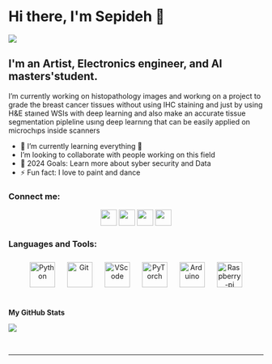 # Hi there, I'm Sepideh 👋 

<a href="https://twitter.com/NaghshinehK" target="_blank" rel="noreferrer"><img
src="https://img.shields.io/twitter/follow/NaghshinehK?logo=twitter&style=for-the-badge&color=0891b2&labelColor=1c1917"
/></a>

## I'm an Artist, Electronics engineer, and AI masters'student.

 I’m currently working on histopathology images and workıng on a project to grade the breast cancer tissues without using IHC staining and just by using H&E staıned WSIs with deep learning and also make an accurate tissue segmentation pipleline usıng deep learnıng that can be easily applied on microchıps inside scanners
- 🌱 I’m currently learning everything 🤣
-  I’m looking to collaborate with people working on this field
- 🥅 2024 Goals: Learn more about syber security and Data 
- ⚡ Fun fact: I love to paint and dance 

### Connect me:

<p align="center"> <a href="https://github.com/sepidehnaghshineh" target="_blank" rel="noreferrer"><img src="https://raw.githubusercontent.com/danielcranney/readme-generator/main/public/icons/socials/github.svg" width="32" height="32" /></a> 
<a href="https://www.linkedin.com/in/sepidehnaghshineh/" target="_blank" rel="noreferrer"><img src="https://raw.githubusercontent.com/danielcranney/readme-generator/main/public/icons/socials/linkedin.svg" width="32" height="32" /></a>
 <a href="https://stackoverflow.com/users/18511380" target="_blank" rel="noreferrer"><img src="https://raw.githubusercontent.com/danielcranney/readme-generator/main/public/icons/socials/stackoverflow.svg" width="32" height="32" /></a>
  <a href="https://twitter.com/NaghshinehK" target="_blank" rel="noreferrer"><img src="https://raw.githubusercontent.com/danielcranney/readme-generator/main/public/icons/socials/twitter.svg" width="32" height="32" /></a></p>
  
  ### Languages and Tools:

<div align="center">  
<a href="https://www.python.org/" target="_blank"><img style="margin: 10px" src="https://profilinator.rishav.dev/skills-assets/python-original.svg" alt="Python" height="50" /></a>  
<a href="https://github.com/" target="_blank"><img style="margin: 10px" src="https://profilinator.rishav.dev/skills-assets/git-scm-icon.svg" alt="Git" height="50" /></a>  
<a href="https://code.visualstudio.com/" target="_blank"><img style="margin: 10px" src="https://cdn.jsdelivr.net/gh/devicons/devicon/icons/vscode/vscode-original.svg" alt="VScode" height="50" /></a> 
<a href="https://pytorch.org/" target="_blank"><img style="margin: 10px" src="https://www.svgrepo.com/download/354240/pytorch.svg" alt="PyTorch" height="50" /></a> 
<a href="https://pytorch.org/" target="_blank"><img style="margin: 10px" src="https://www.svgrepo.com/download/353423/arduino.svg" alt="Arduino" height="50" /></a>
<a href="https://pytorch.org/" target="_blank"><img style="margin: 10px" src="https://www.svgrepo.com/download/303239/raspberry-pi-logo.svg" alt="Raspberry-pi" height="50" /></a>
</div>

</td><td valign="top" width="33%">



</td><td valign="top" width="33%">



</td></tr></table>  


<br />


<b>My GitHub Stats</b>

<a href="https://github.com/sepidehnaghshineh"><img src="https://github-readme-streak-stats.herokuapp.com/?user=sepidehnaghshineh&stroke=ffffff&background=1c1917&ring=0891b2&fire=0891b2&currStreakNum=ffffff&currStreakLabel=0891b2&sideNums=ffffff&sideLabels=ffffff&dates=ffffff&hide_border=true" /></a>



<br />

---

